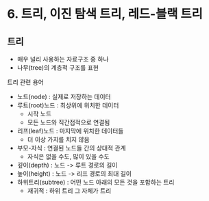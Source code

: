 # 6. 트리, 이진 탐색 트리, 레드-블랙 트리

## 트리
- 매우 널리 사용하는 자료구조 중 하나
- 나무(tree)의 계층적 구조를 표현

트리 관련 용어
- 노드(node) : 실제로 저장하는 데이터
- 루트(root)노드 : 최상위에 위치한 데이터
    - 시작 노드
    - 모든 노드와 직간접적으로 연결됨
- 리프(leaf)노드 : 마지막에 위치한 데이터들
    - 더 이상 가지를 치지 않음
- 부모-자식 : 연결된 노드들 간의 상대적 관계
    - 자식은 없을 수도, 많이 있을 수도
- 깊이(depth) : 노드 -> 루트 경로의 길이
- 높이(height) : 노드 -> 리프 경로의 최대 길이
- 하위트리(subtree) : 어떤 노드 아래의 모든 것을 포함하는 트리
    - 재귀적 : 하위 트리 그 자체가 트리
    

